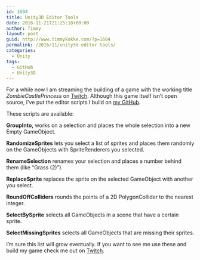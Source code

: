 ```yaml
---
id: 1604
title: Unity3D Editor Tools
date: 2016-11-21T21:25:18+00:00
author: Timmy
layout: post
guid: http://www.timmykokke.com/?p=1604
permalink: /2016/11/unity3d-editor-tools/
categories:
  - Unity
tags:
  - GitHub
  - Unity3D
---
```

For a while now I am streaming the building of a game with the working title _ZombieCastlePrincess_ on [Twitch](https://twich.tv/sorskoot). Although this game itself isn&#8217;t open source, I&#8217;ve put the editor scripts I build on [my GitHub](https://github.com/sorskoot/Sorskoot-Unity3D).

<!--more-->

These scripts are available:

**GroupInto,** works on a selection and places the whole selection into a new Empty GameObject.
  
**RandomizeSprites** lets you select a list of sprites and places them randomly on the GameObjects with SpriteRenderers you selected.
  
**RenameSelection** renames your selection and places a number behind them (like &#8220;Grass (2)&#8221;).
  
**ReplaceSprite** replaces the sprite on the selected GameObject with another you select.
  
**RoundOffColliders** rounds the points of a 2D PolygonCollider to the nearest integer.
  
**SelectBySprite** selects all GameObjects in a scene that have a certain sprite.
  
**SelectMissingSprites** selects all GameObjects that are missing their sprites.

I&#8217;m sure this list will grow eventually. If you want to see me use these and build my game check me out on [Twitch](https://twitch.tv/sorskoot).